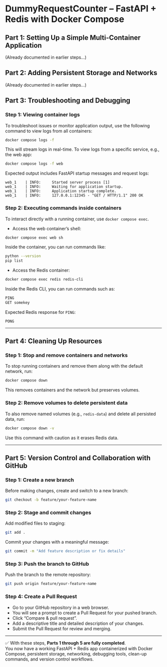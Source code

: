 # DummyRequestCounter – FastAPI + Redis with Docker Compose

## Part 1: Setting Up a Simple Multi-Container Application
(Already documented in earlier steps...)

## Part 2: Adding Persistent Storage and Networks
(Already documented in earlier steps...)

## Part 3: Troubleshooting and Debugging

### Step 1: Viewing container logs
To troubleshoot issues or monitor application output, use the following command to view logs from all containers:
```bash
docker compose logs -f
```
This will stream logs in real-time. To view logs from a specific service, e.g., the web app:
```bash
docker compose logs -f web
```
Expected output includes FastAPI startup messages and request logs:
```
web_1    | INFO:     Started server process [1]
web_1    | INFO:     Waiting for application startup.
web_1    | INFO:     Application startup complete.
web_1    | INFO:     127.0.0.1:12345 - "GET / HTTP/1.1" 200 OK
```

### Step 2: Executing commands inside containers
To interact directly with a running container, use `docker compose exec`.

- Access the web container’s shell:
```bash
docker compose exec web sh
```
Inside the container, you can run commands like:
```bash
python --version
pip list
```

- Access the Redis container:
```bash
docker compose exec redis redis-cli
```
Inside the Redis CLI, you can run commands such as:
```bash
PING
GET somekey
```
Expected Redis response for `PING`:
```
PONG
```

---

## Part 4: Cleaning Up Resources

### Step 1: Stop and remove containers and networks
To stop running containers and remove them along with the default network, run:
```bash
docker compose down
```
This removes containers and the network but preserves volumes.

### Step 2: Remove volumes to delete persistent data
To also remove named volumes (e.g., `redis-data`) and delete all persisted data, run:
```bash
docker compose down -v
```
Use this command with caution as it erases Redis data.

---

## Part 5: Version Control and Collaboration with GitHub

### Step 1: Create a new branch
Before making changes, create and switch to a new branch:
```bash
git checkout -b feature/your-feature-name
```

### Step 2: Stage and commit changes
Add modified files to staging:
```bash
git add .
```
Commit your changes with a meaningful message:
```bash
git commit -m "Add feature description or fix details"
```

### Step 3: Push the branch to GitHub
Push the branch to the remote repository:
```bash
git push origin feature/your-feature-name
```

### Step 4: Create a Pull Request
- Go to your GitHub repository in a web browser.
- You will see a prompt to create a Pull Request for your pushed branch.
- Click “Compare & pull request”.
- Add a descriptive title and detailed description of your changes.
- Submit the Pull Request for review and merging.

---

✅ With these steps, **Parts 1 through 5 are fully completed**.  
You now have a working FastAPI + Redis app containerized with Docker Compose, persistent storage, networking, debugging tools, clean-up commands, and version control workflows.
